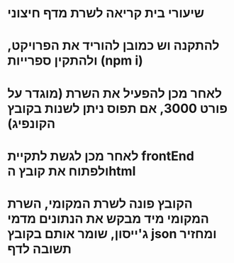# שיעורי בית קריאה לשרת מדף חיצוני
# להתקנה וש כמובן להוריד את הפרויקט, ולהתקין ספרייות (npm i)
# לאחר מכן להפעיל את השרת (מוגדר על פורט 3000, אם תפוס ניתן לשנות בקובץ הקונפיג)
# לאחר מכן לגשת לתקיית frontEnd ולפתוח את קובץ הhtml
# הקובץ פונה לשרת המקומי, השרת המקומי מיד מבקש את הנתונים מדמי ג'ייסון, שומר אותם בקובץ json ומחזיר תשובה לדף
